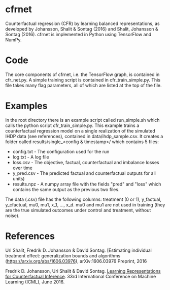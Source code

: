 # cfrnet
Counterfactual regression (CFR) by learning balanced representations, as developed by Johansson, Shalit & Sontag (2016) and Shalit, Johansson & Sontag (2016). cfrnet is implemented in Python using TensorFlow and NumPy.

# Code

The core components of cfrnet, i.e. the TensorFlow graph, is contained in cfr_net.py.
A simple training script is contained in cfr_train_simple.py. This file takes many flag parameters, all of which are listed at the top of the file. 

# Examples

In the root directory there is an example script called run_simple.sh which calls the python script cfr_train_simple.py. This example trains a counterfactual regression model on a single realization of the simulated IHDP data (see references), contained in data/ihdp_sample.csv. It creates a folder called results/single_\<config & timestamp\>/ which contains 5 files: 

* config.txt - The configuration used for the run
* log.txt - A log file
* loss.csv - The objective, factual, counterfactual and imbalance losses over time
* y_pred.csv - The predicted factual and counterfactual outputs for all units)
* results.npz - A numpy array file with the fields "pred" and "loss" which contains the same output as the previous two files.

The data (.csv) file has the following columns: treatment (0 or 1), y_factual, y_cfactual, mu0, mu1, x_1, …, x_d. 
mu0 and mu1 are not used in training (they are the true simulated outcomes under control and treatment, without noise). 

# References
Uri Shalit, Fredrik D. Johansson & David Sontag. [Estimating individual treatment effect: generalization bounds and algorithms (https://arxiv.org/abs/1606.03976), arXiv:1606.03976 Preprint, 2016

Fredrik D. Johansson, Uri Shalit &  David Sontag. [Learning Representations for Counterfactual Inference](http://jmlr.org/proceedings/papers/v48/johansson16.pdf). 33rd International Conference on Machine Learning (ICML), June 2016.


